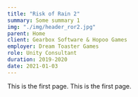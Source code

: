```yaml
---
title: "Risk of Rain 2"
summary: Some summary 1
img: "./img/header_ror2.jpg"
parent: Home
client: Gearbox Software & Hopoo Games
employer: Dream Toaster Games
role: Unity Consultant
duration: 2019-2020
date: 2021-01-03
---
```


This is the first page.
This is the first page.